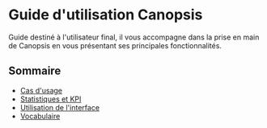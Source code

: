 # Guide d'utilisation Canopsis

Guide destiné à l'utilisateur final, il vous accompagne dans la prise en main de Canopsis en vous présentant ses principales fonctionnalités.  

## Sommaire

*  [Cas d'usage](cas-d-usage/index.md)
*  [Statistiques et KPI](Stats-KPI/index.md)
*  [Utilisation de l'interface](interface/index.md)
*  [Vocabulaire](vocabulaire/index.md)
